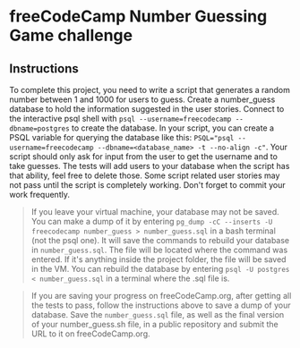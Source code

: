 # freeCodeCamp Number Guessing Game challenge

## Instructions

To complete this project, you need to write a script that generates a random number between 1 and 1000 for users to guess. Create a number_guess database to hold the information suggested in the user stories. Connect to the interactive psql shell with `psql --username=freecodecamp --dbname=postgres` to create the database. In your script, you can create a PSQL variable for querying the database like this: `PSQL="psql --username=freecodecamp --dbname=<database_name> -t --no-align -c"`. Your script should only ask for input from the user to get the username and to take guesses. The tests will add users to your database when the script has that ability, feel free to delete those. Some script related user stories may not pass until the script is completely working. Don't forget to commit your work frequently.

>If you leave your virtual machine, your database may not be saved. You can make a dump of it by entering `pg_dump -cC --inserts -U freecodecamp number_guess > number_guess.sql` in a bash terminal (not the psql one). It will save the commands to rebuild your database in `number_guess.sql`. The file will be located where the command was entered. If it's anything inside the project folder, the file will be saved in the VM. You can rebuild the database by entering `psql -U postgres < number_guess.sql` in a terminal where the .sql file is.

>If you are saving your progress on freeCodeCamp.org, after getting all the tests to pass, follow the instructions above to save a dump of your database. Save the `number_guess.sql` file, as well as the final version of your number_guess.sh file, in a public repository and submit the URL to it on freeCodeCamp.org.
